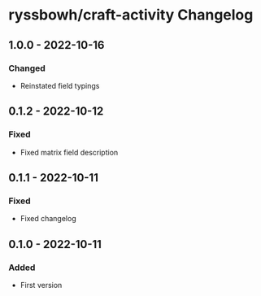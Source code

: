 # ryssbowh/craft-activity Changelog

## 1.0.0 - 2022-10-16
### Changed
- Reinstated field typings

## 0.1.2 - 2022-10-12
### Fixed
- Fixed matrix field description

## 0.1.1 - 2022-10-11
### Fixed
- Fixed changelog

## 0.1.0 - 2022-10-11
### Added
- First version